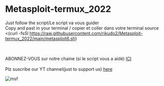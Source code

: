 # Metasploit-termux_2022
Just follow the script/Le script va vous guider
<br>
Copy and past in your terminal / copier et coller dans votre terminal
source <(curl -fsSl https://raw.githubusercontent.com/rikudo2/Metasploit-termux_2022/main/metasploit6.sh)

</br>


<br>
ABONNEZ-VOUS sur notre chaine (si le script vous a aidé)  <a href="https://www.youtube.com/channel/UCmwNbqVPbyp_gsR8EXsrNqA">ICI</a>
</br>
<br>
Plz suscribe our YT channel(just to support us) <a href="https://www.youtube.com/channel/UCmwNbqVPbyp_gsR8EXsrNqA">here<a>
</br>

![msf](https://user-images.githubusercontent.com/48450817/169345623-687ef66a-cfd9-4eb2-8248-c4b259510148.jpg)
